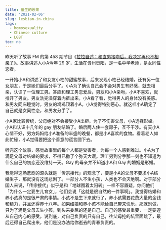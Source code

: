 ```yaml
---
title: 催生的恶果
date: '2021-02-06'
slug: lesbian-in-china
tags:
  - homosexuality
  - Chinese culture
  - LGBT
toc: no
---
```


昨天听了故事 FM 的第 458 期节目《[拉拉自述：和直男接吻后，我决定再也不相亲了](https://mp.weixin.qq.com/s?__biz=Mzk0MDIwNTQxNw==&mid=2247505391&idx=1&sn=f6fd48f8b339117d7840ff321944adbf)》。故事讲述人小A今年 29 岁，生活在贵州贵阳，是一名中学老师，是女同性恋者。

一开始小A和讲述了和女友小柚的甜蜜故事，后来发现小柚已经结婚，还有另一位女朋友，于是她们最后分手了。小A为了确认自己会不会对男生有好感，就去相亲，认识了一位理工男。答应和理工男恋爱后，男友和小A亲吻，小A不喜欢，就推开了男友。男友洗完澡穿着内裤出来，小A看了看，觉得男人的身体没有美感。和男友同床睡觉时，男友的鸡鸡顶着小A，小A觉得特别恶心。就这样小A确定了自己就是女同性恋，和男友分手了。

小A家比较传统，父母绝对不会接受小A出柜。为了不伤害父母，小A选择形婚。小A和认识十几年的 gay 朋友结婚了。婚后两人住一套房子，互不干涉。有天小A心情不好，男方妈妈给小A准备的丰盛的晚餐，都是小A喜欢的食物。看着老人如此忙碌，小A觉得要把这个善意的谎言圆下去。

听完这个故事，感觉故事里的每个人都是受害者，为每一个人感到难过。小A为了满足父母对结婚的要求，不得已撒了个弥天大谎。理工男到分手那一刻也不知道为什么自己的初恋还没维持一天。Gay 的母亲并不知道小A和 Gay 的婚姻是形婚。

我觉得这场悲剧的源头就是「传宗接代」的观念了，要是小A的父母不要求小A结婚生子，那就没有这场悲剧了。一部分人不生小孩，人类也不会灭绝啊。对于部分国人来说，「传宗接代」似乎是和「地球围着太阳转」一样不容置疑。你问他们「为什么一定要生儿育女」，他们会说「这就是很自然的一件事啊」。我觉得结婚和养小孩真的是很严肃的事情。小孩不是生下来就行了，养小孩需要花费大量的金钱和精力，并且还得养十八年。如果结婚和养小孩不能给自己带来快乐，那就别做，只为了满足父母去生小孩，到头来委屈的还是自己。自己的感受最重要，一定要遵从自己内心的感受。说到底，对自己负责的只有自己，往父母挖的坑里面跳了，最后还得自己爬出来，他们是没办法给你逝去的青春负责的。
